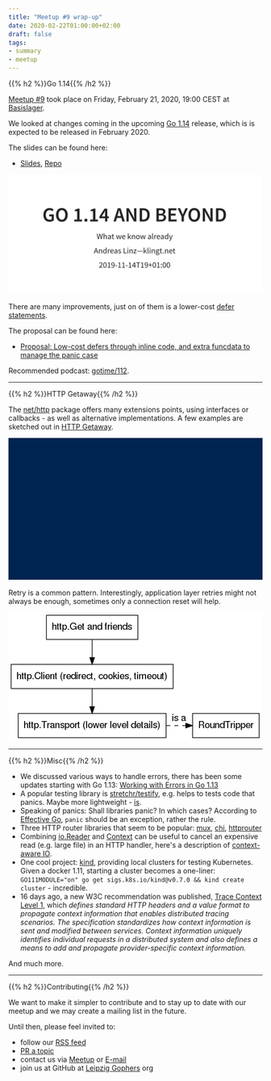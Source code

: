 ```yaml
---
title: "Meetup #9 wrap-up"
date: 2020-02-22T01:00:00+02:00
draft: false
tags:
- summary
- meetup
---
```


{{% h2 %}}Go 1.14{{% /h2 %}}

[Meetup #9](https://www.meetup.com/Leipzig-Golang/events/268785494/)
took place on Friday, February 21, 2020, 19:00 CEST at
[Basislager](https://www.basislager.co/).

We looked at changes coming in the upcoming [Go
1.14](https://tip.golang.org/doc/go1.14) release, which is is expected to be
released in February 2020.

The slides can be found here:

* [Slides](https://rawcdn.githack.com/golang-leipzig/go-1.14-and-beyond/750e27aec11e1fa49064173fc6512d7d79515e84/slides.html#/title-slide), [Repo](https://github.com/golang-leipzig/go-1.14-and-beyond)

[![](/images/go1.14andbeyond.png)](https://rawcdn.githack.com/golang-leipzig/go-1.14-and-beyond/750e27aec11e1fa49064173fc6512d7d79515e84/slides.html#/title-slide)

There are many improvements, just on of them is a lower-cost [defer
statements](https://golang.org/ref/spec#Defer_statements).

The proposal can be found here:

* [Proposal: Low-cost defers through inline code, and extra funcdata to manage
  the panic
  case](https://go.googlesource.com/proposal/+/refs/heads/master/design/34481-opencoded-defers.md)

Recommended podcast: [gotime/112](https://changelog.com/gotime/112).

----

{{% h2 %}}HTTP Getaway{{% /h2 %}}

The [net/http](https://golang.org/pkg/net/http/) package offers many extensions points, using interfaces or callbacks - as well as alternative implementations. A few examples are sketched out in [HTTP Getaway](https://github.com/miku/httpgetaway).

![](https://raw.githubusercontent.com/miku/httpgetaway/master/static/hijack.gif)

Retry is a common pattern. Interestingly, application layer retries might not
always be enough, sometimes only a connection reset will help.

![](https://raw.githubusercontent.com/miku/httpgetaway/master/static/levels.png)

----

{{% h2 %}}Misc{{% /h2 %}}

* We discussed various ways to handle errors, there has been some updates
  starting with Go 1.13: [Working with Errors in Go
  1.13](https://blog.golang.org/go1.13-errors)
* A popular testing library is [stretchr/testify](https://github.com/stretchr/testify), e.g. helps to tests code that panics. Maybe more lightweight - [is](https://github.com/matryer/is).
* Speaking of panics: Shall libraries panic? In which cases? According to
  [Effective Go](https://golang.org/doc/effective_go.html#panic), `panic`
  should be an exception, rather the rule.
* Three HTTP router libraries that seem to be popular:
  [mux](https://github.com/gorilla/mux), [chi](https://github.com/go-chi/chi),
  [httprouter](https://github.com/julienschmidt/httprouter)
* Combining [io.Reader](https://golang.org/pkg/io/#Reader) and
  [Context](https://golang.org/pkg/context/#Context) can be useful to cancel an expensive read (e.g. large file) in an HTTP handler, here's a description of [context-aware IO](https://pace.dev/blog/2020/02/03/context-aware-ioreader-for-golang-by-mat-ryer).
* One cool project: [kind](https://github.com/kubernetes-sigs/kind), providing local clusters for testing Kubernetes. Given a docker 1.11, starting a cluster becomes a one-liner: `GO111MODULE="on" go get sigs.k8s.io/kind@v0.7.0 && kind create cluster` - incredible.
* 16 days ago, a new W3C recommendation was published, [Trace Context Level
  1](https://www.w3.org/TR/trace-context/), which *defines
  standard HTTP headers and a value format to propagate context information
  that enables distributed tracing scenarios. The specification standardizes
  how context information is sent and modified between services. Context
  information uniquely identifies individual requests in a distributed system
  and also defines a means to add and propagate provider-specific context
  information.*

And much more.

----

{{% h2 %}}Contributing{{% /h2 %}}

We want to make it simpler to contribute and to stay up to date with our meetup
and we may create a mailing list in the future.

Until then, please feel invited to:

* follow our [RSS feed](https://golangleipzig.space/posts/index.xml)
* [PR a topic](https://github.com/golang-leipzig/topics)
* contact us via [Meetup](https://www.meetup.com/Leipzig-Golang/) or [E-mail](mailto:martin.czygan@gmail.com)
* join us at GitHub at [Leipzig Gophers](https://github.com/golang-leipzig) org
